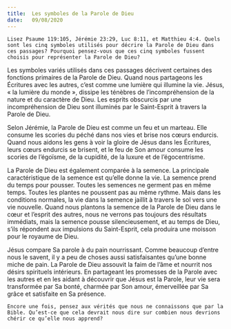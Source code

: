 ```yaml
---
title:  Les symboles de la Parole de Dieu
date:   09/08/2020
---
```


`Lisez Psaume 119:105, Jérémie 23:29, Luc 8:11, et Matthieu 4:4. Quels sont les cinq symboles utilisés pour décrire la Parole de Dieu dans ces passages? Pourquoi pensez-vous que ces cinq symboles fussent choisis pour représenter la Parole de Dieu?`

Les symboles variés utilisés dans ces passages décrivent certaines des fonctions primaires de la Parole de Dieu. Quand nous partageons les Écritures avec les autres, c’est comme une lumière qui illumine la vie. Jésus, « la lumière du monde », dissipe les ténèbres de l’incompréhension de la nature et du caractère de Dieu. Les esprits obscurcis par une incompréhension de Dieu sont illuminés par le Saint-Esprit à travers la Parole de Dieu.

Selon Jérémie, la Parole de Dieu est comme un feu et un marteau. Elle consume les scories du péché dans nos vies et brise nos cœurs endurcis. Quand nous aidons les gens à voir la gloire de Jésus dans les Écritures, leurs cœurs endurcis se brisent, et le feu de Son amour consume les scories de l’égoïsme, de la cupidité, de la luxure et de l’égocentrisme.

La Parole de Dieu est également comparée à la semence. La principale caractéristique de la semence est qu’elle donne la vie. La semence prend du temps pour pousser. Toutes les semences ne germent pas en même temps. Toutes les plantes ne poussent pas au même rythme. Mais dans les conditions normales, la vie dans la semence jaillit à travers le sol vers une vie nouvelle. Quand nous plantons la semence de la Parole de Dieu dans le cœur et l’esprit des autres, nous ne verrons pas toujours des résultats immédiats, mais la semence pousse silencieusement, et au temps de Dieu, s’ils répondent aux impulsions du Saint-Esprit, cela produira une moisson pour le royaume de Dieu.

Jésus compare Sa parole à du pain nourrissant. Comme beaucoup d’entre nous le savent, il y a peu de choses aussi satisfaisantes qu’une bonne miche de pain. La Parole de Dieu assouvit la faim de l’âme et nourrit nos désirs spirituels intérieurs. En partageant les promesses de la Parole avec les autres et en les aidant à découvrir que Jésus est la Parole, leur vie sera transformée par Sa bonté, charmée par Son amour, émerveillée par Sa grâce et satisfaite en Sa présence.

`Encore une fois, pensez aux vérités que nous ne connaissons que par la Bible. Qu’est-ce que cela devrait nous dire sur combien nous devrions chérir ce qu’elle nous apprend?`
